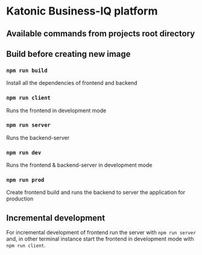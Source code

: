 # Katonic Business-IQ platform

## Available commands from projects root directory

## Build before creating new image

### `npm run build`

Install all the dependencies of frontend and backend

### `npm run client`

Runs the frontend in development mode

### `npm run server`

Runs the backend-server

### `npm run dev`

Runs the frontend & backend-server in development mode

### `npm run prod`

Create frontend build and runs the backend to server the application for production

## Incremental development

For incremental development of frontend run the server with `npm run server` and, in other terminal instance start the frontend in development mode with `npm run client`.